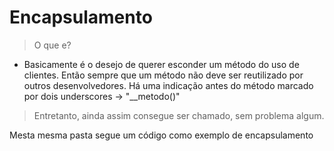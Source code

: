 # Encapsulamento
> O que e?

- Basicamente é o desejo de querer esconder um método do uso de clientes. Então sempre que um método não deve ser reutilizado por outros desenvolvedores. Há uma indicação antes do método marcado por dois underscores -> "__metodo()" 
> Entretanto, ainda assim consegue ser chamado, sem problema algum. 

Mesta mesma pasta segue um código como exemplo de encapsulamento
